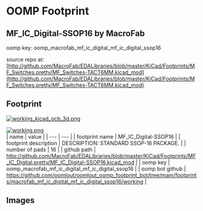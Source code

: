 # OOMP Footprint  
## MF_IC_Digital-SSOP16  by MacroFab  
  
oomp key: oomp_macrofab_mf_ic_digital_mf_ic_digital_ssop16  
  
source repo at: [http://github.com/MacroFab/EDALibraries/blob/master/KiCad/Footprints/MF_Switches.pretty/MF_Switches-TACT6MM.kicad_mod](http://github.com/MacroFab/EDALibraries/blob/master/KiCad/Footprints/MF_Switches.pretty/MF_Switches-TACT6MM.kicad_mod)  
## Footprint  
  
[![working_kicad_pcb_3d.png](working_kicad_pcb_3d_600.png)](working_kicad_pcb_3d.png)  
  
[![working.png](working_600.png)](working.png)  
| name | value | 
| --- | --- | 
| footprint name | MF_IC_Digital-SSOP16 | 
| footprint description | DESCRIPTION: STANDARD SSOP-16 PACKAGE. | 
| number of pads | 16 | 
| github path | http://github.com/MacroFab/EDALibraries/blob/master/KiCad/Footprints/MF_IC_Digital.pretty/MF_IC_Digital-SSOP16.kicad_mod | 
| oomp key | oomp_macrofab_mf_ic_digital_mf_ic_digital_ssop16 | 
| oomp bot github | https://github.com/oomlout/oomlout_oomp_footprint_bot/tree/main/footprints/macrofab_mf_ic_digital_mf_ic_digital_ssop16/working | 
## Images  

